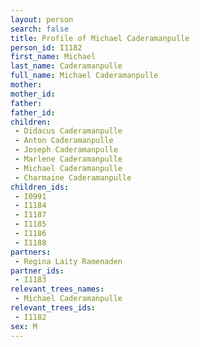 ```yaml
---
layout: person
search: false
title: Profile of Michael Caderamanpulle
person_id: I1182
first_name: Michael
last_name: Caderamanpulle
full_name: Michael Caderamanpulle
mother: 
mother_id: 
father: 
father_id: 
children:
 - Didacus Caderamanpulle
 - Anton Caderamanpulle
 - Joseph Caderamanpulle
 - Marlene Caderamanpulle
 - Michael Caderamanpulle
 - Charmaine Caderamanpulle
children_ids:
 - I0991
 - I1184
 - I1187
 - I1185
 - I1186
 - I1188
partners:
 - Regina Laity Ramenaden
partner_ids:
 - I1183
relevant_trees_names:
 - Michael Caderamanpulle
relevant_trees_ids:
 - I1182
sex: M
---
```


